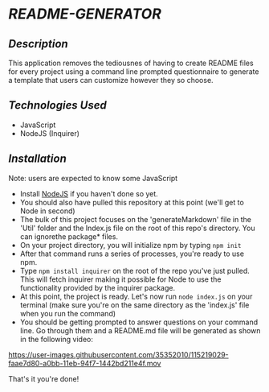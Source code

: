  # **_README-GENERATOR_**
  
## **_Description_**
This application removes the tediousnes of having to create README files for every project using a command line prompted questionnaire to generate a template that users can customize however they so choose. 

## **_Technologies Used_**  
* JavaScript
* NodeJS (Inquirer)

## **_Installation_**
Note: users are expected to know some JavaScript

* Install [NodeJS](https://nodejs.org/en/download/) if you haven't done so yet.
* You should also have pulled this repository at this point (we'll get to Node in second)
* The bulk of this project focuses on the 'generateMarkdown' file in the 'Util' folder and the Index.js file on the root of this repo's directory. You can ignorethe package* files.
* On your project directory, you will initialize npm by typing ```npm init```
* After that command runs a series of processes, you're ready to use npm.
* Type ```npm install inquirer``` on the root of the repo you've just pulled. This will fetch inquirer making it possible for Node to use the functionality provided by the inquirer package. 
* At this point, the project is ready. Let's now run ```node index.js``` on your terminal (make sure you're on the same directory as the 'index.js' file when you run the command)
* You should be getting prompted to answer questions on your command line. Go through them and a README.md file will be generated as shown in the following video:

https://user-images.githubusercontent.com/35352010/115219029-faae7d80-a0bb-11eb-94f7-1442bd211e4f.mov

That's it you're done! 



  